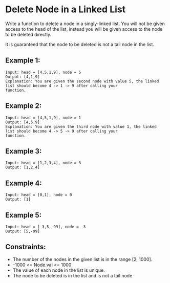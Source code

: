 # Delete Node in a Linked List

Write a function to delete a node in a singly-linked list. You will not be given access to the head of the list, instead
you will be given access to the node to be deleted directly.

It is guaranteed that the node to be deleted is not a tail node in the list.

## Example 1:

```
Input: head = [4,5,1,9], node = 5
Output: [4,1,9]
Explanation: You are given the second node with value 5, the linked list should become 4 -> 1 -> 9 after calling your
function.
```

## Example 2:

```
Input: head = [4,5,1,9], node = 1
Output: [4,5,9]
Explanation: You are given the third node with value 1, the linked list should become 4 -> 5 -> 9 after calling your
function.
```

## Example 3:

```
Input: head = [1,2,3,4], node = 3
Output: [1,2,4]
```

## Example 4:

```
Input: head = [0,1], node = 0
Output: [1]
```

## Example 5:

```
Input: head = [-3,5,-99], node = -3
Output: [5,-99]
```

## Constraints:

- The number of the nodes in the given list is in the range [2, 1000].
- -1000 <= Node.val <= 1000
- The value of each node in the list is unique.
- The node to be deleted is in the list and is not a tail node
